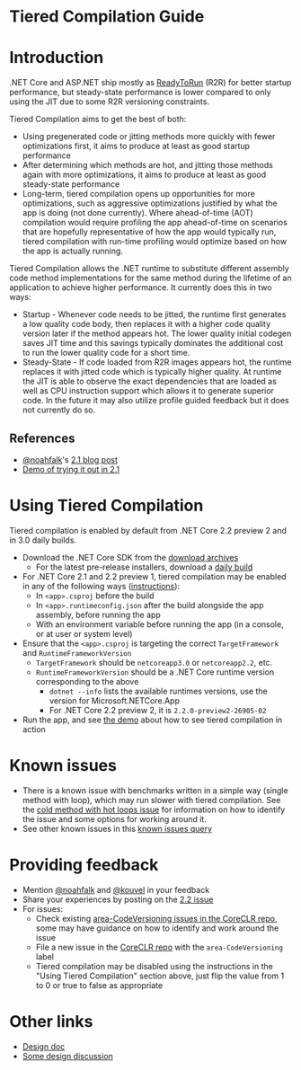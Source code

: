 # Tiered Compilation Guide

# Introduction

.NET Core and ASP.NET ship mostly as [ReadyToRun](https://github.com/dotnet/coreclr/blob/master/Documentation/botr/readytorun-overview.md) (R2R) for better startup performance, but steady-state performance is lower compared to only using the JIT due to some R2R versioning constraints.

Tiered Compilation aims to get the best of both:
- Using pregenerated code or jitting methods more quickly with fewer optimizations first, it aims to produce at least as good startup performance
- After determining which methods are hot, and jitting those methods again with more optimizations, it aims to produce at least as good steady-state performance
- Long-term, tiered compilation opens up opportunities for more optimizations, such as aggressive optimizations justified by what the app is doing (not done currently). Where ahead-of-time (AOT) compilation would require profiling the app ahead-of-time on scenarios that are hopefully representative of how the app would typically run, tiered compilation with run-time profiling would optimize based on how the app is actually running.

Tiered Compilation allows the .NET runtime to substitute different assembly code method implementations for the same method during the lifetime of an application to achieve higher performance. It currently does this in two ways:
- Startup - Whenever code needs to be jitted, the runtime first generates a low quality code body, then replaces it with a higher code quality version later if the method appears hot. The lower quality initial codegen saves JIT time and this savings typically dominates the additional cost to run the lower quality code for a short time.
- Steady-State - If code loaded from R2R images appears hot, the runtime replaces it with jitted code which is typically higher quality. At runtime the JIT is able to observe the exact dependencies that are loaded as well as CPU instruction support which allows it to generate superior code. In the future it may also utilize profile guided feedback but it does not currently do so.

## References

- [@noahfalk](https://github.com/noahfalk)'s [2.1 blog post](https://blogs.msdn.microsoft.com/dotnet/2018/08/02/tiered-compilation-preview-in-net-core-2-1/)
- [Demo of trying it out in 2.1](https://github.com/aspnet/JitBench/blob/tiered_compilation_demo/README.md)

# Using Tiered Compilation

Tiered compilation is enabled by default from .NET Core 2.2 preview 2 and in 3.0 daily builds.

- Download the .NET Core SDK from the [download archives](https://www.microsoft.com/net/download/archives)
  - For the latest pre-release installers, download a [daily build](https://github.com/dotnet/core/blob/master/daily-builds.md)
- For .NET Core 2.1 and 2.2 preview 1, tiered compilation may be enabled in any of the following ways ([instructions](https://github.com/aspnet/JitBench/blob/tiered_compilation_demo/README.md#16-run-the-app-with-tiered-compilation-enabled)):
  - In `<app>.csproj` before the build
  - In `<app>.runtimeconfig.json` after the build alongside the app assembly, before running the app
  - With an environment variable before running the app (in a console, or at user or system level)
- Ensure that the `<app>.csproj` is targeting the correct `TargetFramework` and `RuntimeFrameworkVersion`
  - `TargetFramework` should be `netcoreapp3.0` or `netcoreapp2.2`, etc.
  - `RuntimeFrameworkVersion` should be a .NET Core runtime version corresponding to the above
    - `dotnet --info` lists the available runtimes versions, use the version for Microsoft.NETCore.App
    - For .NET Core 2.2 preview 2, it is `2.2.0-preview2-26905-02`
- Run the app, and see [the demo](https://github.com/aspnet/JitBench/blob/tiered_compilation_demo/README.md#part-2---exploring-the-application-behavior) about how to see tiered compilation in action

# Known issues

- There is a known issue with benchmarks written in a simple way (single method with loop), which may run slower with tiered compilation. See the [cold method with hot loops issue](https://github.com/dotnet/coreclr/issues/19751) for information on how to identify the issue and some options for working around it.
- See other known issues in this [known issues query](https://github.com/dotnet/coreclr/issues?utf8=%E2%9C%93&q=is%3Aissue+is%3Aopen+label%3Aarea-CodeVersioning)

# Providing feedback

- Mention [@noahfalk](https://github.com/noahfalk) and [@kouvel](https://github.com/kouvel) in your feedback
- Share your experiences by posting on the [2.2 issue](https://github.com/dotnet/coreclr/issues/18973)
- For issues:
  - Check existing [area-CodeVersioning issues in the CoreCLR repo](https://github.com/dotnet/coreclr/issues?utf8=%E2%9C%93&q=is%3Aissue+is%3Aopen+label%3Aarea-CodeVersioning+), some may have guidance on how to identify and work around the issue
  - File a new issue in the [CoreCLR repo](https://github.com/dotnet/coreclr) with the `area-CodeVersioning` label
  - Tiered compilation may be disabled using the instructions in the "Using Tiered Compilation" section above, just flip the value from 1 to 0 or true to false as appropriate

# Other links

- [Design doc](https://github.com/dotnet/coreclr/blob/master/Documentation/design-docs/tiered-compilation.md)
- [Some design discussion](https://github.com/dotnet/coreclr/issues/4331)
